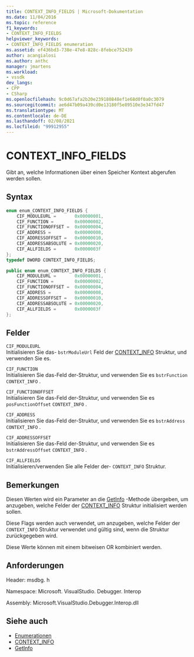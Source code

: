 ```yaml
---
title: CONTEXT_INFO_FIELDS | Microsoft-Dokumentation
ms.date: 11/04/2016
ms.topic: reference
f1_keywords:
- CONTEXT_INFO_FIELDS
helpviewer_keywords:
- CONTEXT_INFO_FIELDS enumeration
ms.assetid: ef436bd3-738e-47e8-828c-8febce752439
author: acangialosi
ms.author: anthc
manager: jmartens
ms.workload:
- vssdk
dev_langs:
- CPP
- CSharp
ms.openlocfilehash: 9c0d67afa2b20e239180848ef1e68d0f0a0c3079
ms.sourcegitcommit: ae6d47b09a439cd0e13180f5e89510e3e347fd47
ms.translationtype: MT
ms.contentlocale: de-DE
ms.lasthandoff: 02/08/2021
ms.locfileid: "99912955"
---
```

# <a name="context_info_fields"></a>CONTEXT_INFO_FIELDS
Gibt an, welche Informationen über einen Speicher Kontext abgerufen werden sollen.

## <a name="syntax"></a>Syntax

```cpp
enum enum_CONTEXT_INFO_FIELDS {
    CIF_MODULEURL =       0x00000001,
    CIF_FUNCTION =        0x00000002,
    CIF_FUNCTIONOFFSET =  0x00000004,
    CIF_ADDRESS =         0x00000008,
    CIF_ADDRESSOFFSET =   0x00000010,
    CIF_ADDRESSABSOLUTE = 0x00000020,
    CIF_ALLFIELDS =       0x0000003f
};
typedef DWORD CONTEXT_INFO_FIELDS;
```

```csharp
public enum enum_CONTEXT_INFO_FIELDS {
    CIF_MODULEURL =       0x00000001,
    CIF_FUNCTION =        0x00000002,
    CIF_FUNCTIONOFFSET =  0x00000004,
    CIF_ADDRESS =         0x00000008,
    CIF_ADDRESSOFFSET =   0x00000010,
    CIF_ADDRESSABSOLUTE = 0x00000020,
    CIF_ALLFIELDS =       0x0000003f
};
```

## <a name="fields"></a>Felder
`CIF_MODULEURL`\
Initialisieren Sie das- `bstrModuleUrl` Feld der [CONTEXT_INFO](../../../extensibility/debugger/reference/context-info.md) Struktur, und verwenden Sie es.

`CIF_FUNCTION`\
Initialisieren Sie das-Feld der-Struktur, und verwenden Sie es `bstrFunction` `CONTEXT_INFO` .

`CIF_FUNCTIONOFFSET`\
Initialisieren Sie das-Feld der-Struktur, und verwenden Sie es `posFunctionOffset` `CONTEXT_INFO` .

`CIF_ADDRESS`\
Initialisieren Sie das-Feld der-Struktur, und verwenden Sie es `bstrAddress` `CONTEXT_INFO` .

`CIF_ADDRESSOFFSET`\
Initialisieren Sie das-Feld der-Struktur, und verwenden Sie es `bstrAddressOffset` `CONTEXT_INFO` .

`CIF_ALLFIELDS`\
Initialisieren/verwenden Sie alle Felder der- `CONTEXT_INFO` Struktur.

## <a name="remarks"></a>Bemerkungen
Diesen Werten wird ein Parameter an die [GetInfo](../../../extensibility/debugger/reference/idebugmemorycontext2-getinfo.md) -Methode übergeben, um anzugeben, welche Felder der [CONTEXT_INFO](../../../extensibility/debugger/reference/context-info.md) Struktur initialisiert werden sollen.

Diese Flags werden auch verwendet, um anzugeben, welche Felder der `CONTEXT_INFO` Struktur verwendet und gültig sind, wenn die Struktur zurückgegeben wird.

Diese Werte können mit einem bitweisen OR kombiniert werden.

## <a name="requirements"></a>Anforderungen
Header: msdbg. h

Namespace: Microsoft. VisualStudio. Debugger. Interop

Assembly: Microsoft.VisualStudio.Debugger.Interop.dll

## <a name="see-also"></a>Siehe auch
- [Enumerationen](../../../extensibility/debugger/reference/enumerations-visual-studio-debugging.md)
- [CONTEXT_INFO](../../../extensibility/debugger/reference/context-info.md)
- [GetInfo](../../../extensibility/debugger/reference/idebugmemorycontext2-getinfo.md)
